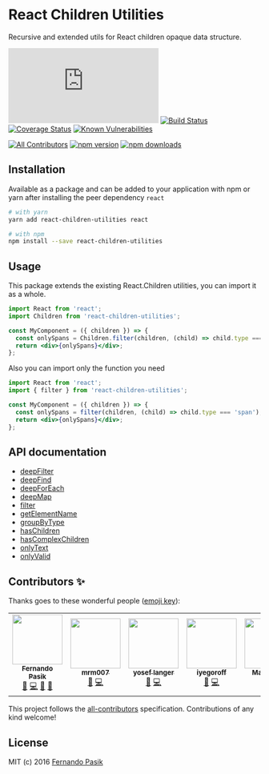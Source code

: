 # React Children Utilities

Recursive and extended utils for React children opaque data structure.

<!-- BADGES - START -->

[![Gzip Bundle Size](https://img.badgesize.io/https://unpkg.com/react-children-utilities/react-children-utilities.min.js?compression=gzip)](https://unpkg.com/react-children-utilities/react-children-utilities.min.js 'Gzip Bundle Size')
[![Build Status](https://github.com/fernandopasik/react-children-utilities/actions/workflows/main.yml/badge.svg)](https://github.com/fernandopasik/react-children-utilities/actions/workflows/main.yml 'Build Status')
[![Coverage Status](https://codecov.io/gh/fernandopasik/react-children-utilities/branch/main/graph/badge.svg)](https://codecov.io/gh/fernandopasik/react-children-utilities 'Coverage Status')
[![Known Vulnerabilities](https://snyk.io/test/github/fernandopasik/react-children-utilities/badge.svg?targetFile=package.json)](https://snyk.io/test/github/fernandopasik/react-children-utilities?targetFile=package.json 'Known Vulnerabilities')

[![All Contributors](https://img.shields.io/badge/all_contributors-7-orange.svg?style=flat-square)](#contributors)
[![npm version](https://img.shields.io/npm/v/react-children-utilities.svg?logo=npm)](https://www.npmjs.com/package/react-children-utilities 'npm version')
[![npm downloads](https://img.shields.io/npm/dm/react-children-utilities.svg)](https://www.npmjs.com/package/react-children-utilities 'npm downloads')

<!-- BADGES - END -->

## Installation

Available as a package and can be added to your application with npm or yarn after installing the peer dependency `react`

```sh
# with yarn
yarn add react-children-utilities react

# with npm
npm install --save react-children-utilities
```

## Usage

This package extends the existing React.Children utilities, you can import it as a whole.

```jsx
import React from 'react';
import Children from 'react-children-utilities';

const MyComponent = ({ children }) => {
  const onlySpans = Children.filter(children, (child) => child.type === 'span');
  return <div>{onlySpans}</div>;
};
```

Also you can import only the function you need

```jsx
import React from 'react';
import { filter } from 'react-children-utilities';

const MyComponent = ({ children }) => {
  const onlySpans = filter(children, (child) => child.type === 'span');
  return <div>{onlySpans}</div>;
};
```

## API documentation

- [deepFilter](/docs/deep-filter.md)
- [deepFind](/docs/deep-find.md)
- [deepForEach](/docs/deep-foreach.md)
- [deepMap](/docs/deep-map.md)
- [filter](/docs/filter.md)
- [getElementName](/docs/get-element-name.md)
- [groupByType](/docs/group-by-type.md)
- [hasChildren](/docs/has-children.md)
- [hasComplexChildren](/docs/has-complex-children.md)
- [onlyText](/docs/only-text.md)
- [onlyValid](/docs/only-valid.md)

## Contributors ✨

Thanks goes to these wonderful people ([emoji key](https://allcontributors.org/docs/en/emoji-key)):

<!-- ALL-CONTRIBUTORS-LIST:START - Do not remove or modify this section -->
<!-- prettier-ignore-start -->
<!-- markdownlint-disable -->
<table>
  <tr>
    <td align="center"><a href="https://fernandopasik.com"><img src="https://avatars1.githubusercontent.com/u/1301335?v=4?s=100" width="100px;" alt=""/><br /><sub><b>Fernando Pasik</b></sub></a><br /><a href="https://github.com/fernandopasik/react-children-utilities/issues?q=author%3Afernandopasik" title="Bug reports">🐛</a> <a href="https://github.com/fernandopasik/react-children-utilities/commits?author=fernandopasik" title="Code">💻</a> <a href="https://github.com/fernandopasik/react-children-utilities/commits?author=fernandopasik" title="Documentation">📖</a> <a href="#ideas-fernandopasik" title="Ideas, Planning, & Feedback">🤔</a></td>
    <td align="center"><a href="https://github.com/mrm007"><img src="https://avatars3.githubusercontent.com/u/3297808?v=4?s=100" width="100px;" alt=""/><br /><sub><b>mrm007</b></sub></a><br /><a href="https://github.com/fernandopasik/react-children-utilities/issues?q=author%3Amrm007" title="Bug reports">🐛</a> <a href="https://github.com/fernandopasik/react-children-utilities/commits?author=mrm007" title="Code">💻</a></td>
    <td align="center"><a href="https://github.com/vasilevich"><img src="https://avatars2.githubusercontent.com/u/1217224?v=4?s=100" width="100px;" alt=""/><br /><sub><b>yosef langer</b></sub></a><br /><a href="https://github.com/fernandopasik/react-children-utilities/issues?q=author%3Avasilevich" title="Bug reports">🐛</a> <a href="https://github.com/fernandopasik/react-children-utilities/commits?author=vasilevich" title="Code">💻</a></td>
    <td align="center"><a href="https://github.com/iyegoroff"><img src="https://avatars2.githubusercontent.com/u/4447438?v=4?s=100" width="100px;" alt=""/><br /><sub><b>iyegoroff</b></sub></a><br /><a href="https://github.com/fernandopasik/react-children-utilities/issues?q=author%3Aiyegoroff" title="Bug reports">🐛</a> <a href="https://github.com/fernandopasik/react-children-utilities/commits?author=iyegoroff" title="Code">💻</a></td>
    <td align="center"><a href="http://vydia.com"><img src="https://avatars1.githubusercontent.com/u/4197823?v=4?s=100" width="100px;" alt=""/><br /><sub><b>Mark Allen</b></sub></a><br /><a href="https://github.com/fernandopasik/react-children-utilities/issues?q=author%3ATSMMark" title="Bug reports">🐛</a> <a href="https://github.com/fernandopasik/react-children-utilities/commits?author=TSMMark" title="Code">💻</a></td>
    <td align="center"><a href="https://medium.com/@riywo"><img src="https://avatars2.githubusercontent.com/u/37822?v=4?s=100" width="100px;" alt=""/><br /><sub><b>Ryosuke IWANAGA</b></sub></a><br /><a href="https://github.com/fernandopasik/react-children-utilities/issues?q=author%3Ariywo" title="Bug reports">🐛</a> <a href="https://github.com/fernandopasik/react-children-utilities/commits?author=riywo" title="Code">💻</a></td>
    <td align="center"><a href="https://www.linkedin.com/in/dpinol/"><img src="https://avatars0.githubusercontent.com/u/1954955?v=4?s=100" width="100px;" alt=""/><br /><sub><b>Daniel Pinyol</b></sub></a><br /><a href="https://github.com/fernandopasik/react-children-utilities/issues?q=author%3Adpinol" title="Bug reports">🐛</a> <a href="https://github.com/fernandopasik/react-children-utilities/commits?author=dpinol" title="Code">💻</a></td>
    <td align="center"><a href="http://brianbartholomew.com"><img src="https://avatars0.githubusercontent.com/u/6721622?v=4?s=100" width="100px;" alt=""/><br /><sub><b>Brian Bartholomew</b></sub></a><br /><a href="https://github.com/fernandopasik/react-children-utilities/issues?q=author%3Abcbrian" title="Bug reports">🐛</a> <a href="https://github.com/fernandopasik/react-children-utilities/commits?author=bcbrian" title="Code">💻</a></td>
  </tr>
</table>

<!-- markdownlint-restore -->
<!-- prettier-ignore-end -->

<!-- ALL-CONTRIBUTORS-LIST:END -->

This project follows the [all-contributors](https://github.com/all-contributors/all-contributors) specification. Contributions of any kind welcome!

## License

MIT (c) 2016 [Fernando Pasik](https://fernandopasik.com)
